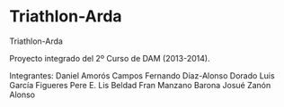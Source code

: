 Triathlon-Arda
==============

Triathlon-Arda

Proyecto integrado del 2º Curso de DAM (2013-2014).

Integrantes:
Daniel Amorós Campos
Fernando Díaz-Alonso Dorado
Luis García Figueres
Pere E. Lis Beldad
Fran Manzano Barona
Josué Zanón Alonso
